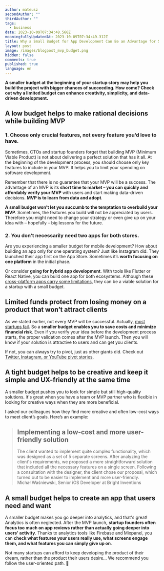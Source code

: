 ```yaml
---
author: mateusz
secondAuthor: ""
thirdAuthor: ""
tags:
  - business
date: 2023-10-09T07:34:48.568Z
meaningfullyUpdatedAt: 2023-10-09T07:34:49.312Z
title: Why a Small Budget for App Development Can Be an Advantage for Startups
layout: post
image: /images/blogpost_mvp_budget.png
hidden: false
comments: true
published: true
language: en
---
```

**A smaller budget at the beginning of your startup story may help you build the project with bigger chances of succeeding. How come? Check out why a limited budget can enhance creativity, simplicity, and data-driven development.**

<EbookDynamic sectionTitle='Learn even more about MVP development' ebookName='From-MVP-to-a-Final-Product.pdf' ebookDescription='Get our ebook for free. This pdf is based on our over decade of experience in building of MVPs for startups around the world.' ebookImage='/images/mvp_ebook_cover.png' ebookAlt='undefined' />

## A low budget helps to make rational decisions while building MVP

### 1. Choose only crucial features, not every feature you’d love to have.

Sometimes, CTOs and startup founders forget that building MVP (Minimum Viable Product) is not about delivering a perfect solution that has it all. At the beginning of the development process, you should choose only key features to include in your MVP. It helps you to limit your spending on software development.

Remember that there is no guarantee that your MVP will be a success. The advantage of an MVP is its **short time to market – you can quickly and affordably verify your MVP** with users and start making data-driven decisions. **MVP is to learn from data and adopt**.

**A small budget won't let you succumb to the temptation to overbuild your MVP**. Sometimes, the features you build will not be appreciated by users. Therefore you might need to change your strategy or even give up on your idea with – hopefully – big lessons for the future.

### 2. You don’t necessarily need two apps for both stores.

Are you experiencing a smaller budget for mobile development? How about building an app only for one operating system? Just like Instagram did. They launched their app first on the App Store. Sometimes it’s **worth focusing on one platform** in the initial phase.

Or consider **going for hybrid app development**. With tools like Flutter or React Native, you can build one app for both ecosystems. Although these [cross-platform apps carry some limitations](/blog/native-app-development-vs-cross-platform/), they can be a viable solution for a startup with a small budget.

## Limited funds protect from losing money on a product that won’t attract clients

As we stated earlier, not every MVP will be successful. Actually, [most startups fail](https://www.embroker.com/blog/startup-statistics/). So a **smaller budget enables you to save costs and minimize financial risk**. Even if you verify your idea before the development process starts, the proper validation comes after the MVP launch. Then you will know if your solution is attractive to users and can get you clients.

If not, you can always try to pivot, just as other giants did. Check out [Twitter, Instagram, or YouTube pivot stories](/blog/app-development-pivots-that-prove-the-mvp-works/).

## A tight budget helps to be creative and keep it simple and UX-friendly at the same time

A smaller budget pushes you to look for simple but still high-quality solutions. It's great when you have a team or MVP partner who is flexible in looking for creative ways when they are more beneficial.

I asked our colleagues how they find more creative and often low-cost ways to meet client’s goals. Here’s an example:

<blockquote><h2>Implementing a low-cost and more user-friendly solution</h2><div>The client wanted to implement quite complex functionality, which was designed as a set of 5 separate screens. After analyzing the client's requirements, we proposed a more straightforward solution that included all the necessary features on a single screen. Following a consultation with the designer, the client chose our proposal, which turned out to be easier to implement and more user-friendly.</div><footer>Michał Waśniewski, Senior iOS Developer at Bright Inventions</footer></blockquote>

## A small budget helps to create an app that users need and want

A smaller budget makes you go deeper into analytics, and that's great! Analytics is often neglected. After the MVP launch, **startup founders often focus too much on app reviews rather than actually going deeper into users' activity**. Thanks to analytics tools like Firebase and Mixpanel, you can **check what features your users really use, what screens engage them, and what features you can simply give up on**.

Not many startups can afford to keep developing the product of their dream, rather than the product their users desire… We recommend you follow the user-oriented path. 🙂
